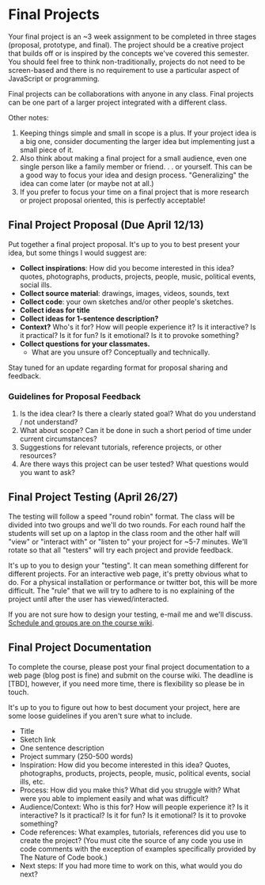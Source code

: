 # Final Projects

Your final project is an ~3 week assignment to be completed in three stages (proposal, prototype, and final). The project should be a creative project that builds off or is inspired by the concepts we've covered this semester. You should feel free to think non-traditionally, projects do not need to be screen-based and there is no requirement to use a particular aspect of JavaScript or programming.

Final projects can be collaborations with anyone in any class. Final projects can be one part of a larger project integrated with a different class.

Other notes:

1. Keeping things simple and small in scope is a plus. If your project idea is a big one, consider documenting the larger idea but implementing just a small piece of it.
2. Also think about making a final project for a small audience, even one single person like a family member or friend. . . or yourself. This can be a good way to focus your idea and design process. "Generalizing" the idea can come later (or maybe not at all.)
3. If you prefer to focus your time on a final project that is more research or project proposal oriented, this is perfectly acceptable!

## Final Project Proposal (Due April 12/13)

Put together a final project proposal. It's up to you to best present your idea, but some things I would suggest are:

- **Collect inspirations**: How did you become interested in this idea? quotes, photographs, products, projects, people, music, political events, social ills.
- **Collect source material**: drawings, images, videos, sounds, text
- **Collect code**: your own sketches and/or other people's sketches.
- **Collect ideas for title**
- **Collect ideas for 1-sentence description?**
- **Context?** Who's it for? How will people experience it? Is it interactive? Is it practical? Is it for fun? Is it emotional? Is it to provoke something?
- **Collect questions for your classmates.**
  - What are you unsure of? Conceptually and technically.

Stay tuned for an update regarding format for proposal sharing and feedback.

### Guidelines for Proposal Feedback

1. Is the idea clear? Is there a clearly stated goal? What do you understand / not understand?
2. What about scope? Can it be done in such a short period of time under current circumstances?
3. Suggestions for relevant tutorials, reference projects, or other resources?
4. Are there ways this project can be user tested? What questions would you want to ask?

## Final Project Testing (April 26/27)

The testing will follow a speed "round robin" format. The class will be divided into two groups and we'll do two rounds. For each round half the students will set up on a laptop in the class room and the other half will "view" or "interact with" or "listen to" your project for ~5-7 minutes. We'll rotate so that all "testers" will try each project and provide feedback.

It's up to you to design your "testing". It can mean something different for different projects. For an interactive web page, it's pretty obvious what to do. For a physical installation or performance or twitter bot, this will be more difficult. The "rule" that we will try to adhere to is no explaining of the project until after the user has viewed/interacted.

If you are not sure how to design your testing, e-mail me and we'll discuss. [Schedule and groups are on the course wiki](https://github.com/nature-of-code/noc-syllabus-S23/wiki).

## Final Project Documentation

To complete the course, please post your final project documentation to a web page (blog post is fine) and submit on the course wiki. The deadline is [TBD], however, if you need more time, there is flexibility so please be in touch.

It's up to you to figure out how to best document your project, here are some loose guidelines if you aren't sure what to include.

- Title
- Sketch link
- One sentence description
- Project summary (250-500 words)
- Inspiration: How did you become interested in this idea? Quotes, photographs, products, projects, people, music, political events, social ills, etc.
- Process: How did you make this? What did you struggle with? What were you able to implement easily and what was difficult?
- Audience/Context: Who is this for? How will people experience it? Is it interactive? Is it practical? Is it for fun? Is it emotional? Is it to provoke something?
- Code references: What examples, tutorials, references did you use to create the project? (You must cite the source of any code you use in code comments with the exception of examples specifically provided by The Nature of Code book.)
- Next steps: If you had more time to work on this, what would you do next?
